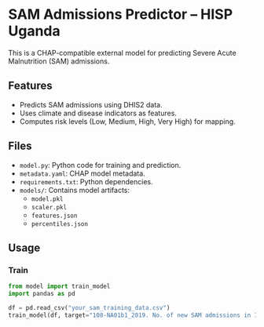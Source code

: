 # SAM Admissions Predictor – HISP Uganda

This is a CHAP-compatible external model for predicting Severe Acute Malnutrition (SAM) admissions.

## Features
- Predicts SAM admissions using DHIS2 data.
- Uses climate and disease indicators as features.
- Computes risk levels (Low, Medium, High, Very High) for mapping.

## Files
- `model.py`: Python code for training and prediction.
- `metadata.yaml`: CHAP model metadata.
- `requirements.txt`: Python dependencies.
- `models/`: Contains model artifacts:
  - `model.pkl`
  - `scaler.pkl`
  - `features.json`
  - `percentiles.json`

## Usage
### Train
```python
from model import train_model
import pandas as pd

df = pd.read_csv("your_sam_training_data.csv")
train_model(df, target="108-NA01b1_2019. No. of new SAM admissions in ITC")
